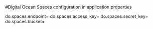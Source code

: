 #Digital Ocean Spaces configuration in application.properties


do.spaces.endpoint=
do.spaces.access_key=
do.spaces.secret_key=
do.spaces.bucket=
